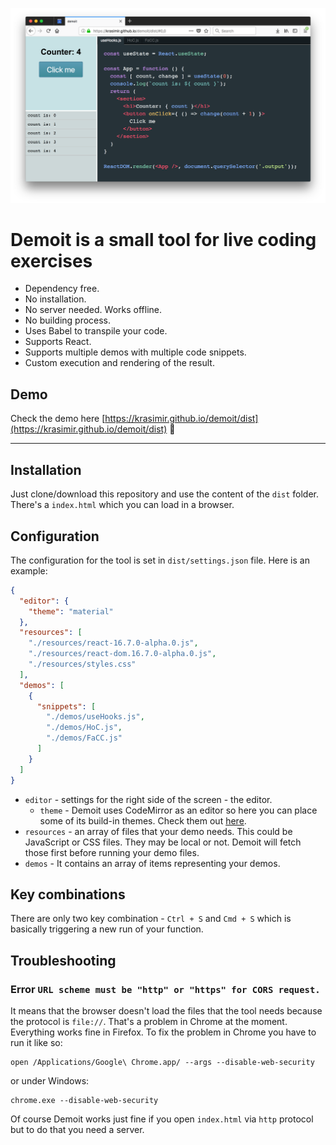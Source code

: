 ![demoit](./demoit.png)

# **Demoit** is a small tool for live coding exercises <!-- omit in toc -->

* Dependency free.
* No installation.
* No server needed. Works offline.
* No building process.
* Uses Babel to transpile your code.
* Supports React.
* Supports multiple demos with multiple code snippets.
* Custom execution and rendering of the result.

## Demo

Check the demo here [https://krasimir.github.io/demoit/dist](https://krasimir.github.io/demoit/dist) :rocket:

---

## Installation

Just clone/download this repository and use the content of the `dist` folder. There's a `index.html` which you can load in a browser.

## Configuration

The configuration for the tool is set in `dist/settings.json` file. Here is an example:

```json
{
  "editor": {
    "theme": "material"
  },
  "resources": [
    "./resources/react-16.7.0-alpha.0.js",
    "./resources/react-dom.16.7.0-alpha.0.js",
    "./resources/styles.css"
  ],
  "demos": [
    {
      "snippets": [
        "./demos/useHooks.js",
        "./demos/HoC.js",
        "./demos/FaCC.js"
      ]
    }
  ]
}
```

* `editor` - settings for the right side of the screen - the editor.
  * `theme` - Demoit uses CodeMirror as an editor so here you can place some of its build-in themes. Check them out [here](https://codemirror.net/demo/theme.html).
* `resources` - an array of files that your demo needs. This could be JavaScript or CSS files. They may be local or not. Demoit will fetch those first before running your demo files.
* `demos` - It contains an array of items representing your demos.

## Key combinations

There are only two key combination - `Ctrl + S` and `Cmd + S` which is basically triggering a new run of your function.

## Troubleshooting

### Error `URL scheme must be "http" or "https" for CORS request.`

It means that the browser doesn't load the files that the tool needs because the protocol is `file://`. That's a problem in Chrome at the moment. Everything works fine in Firefox. To fix the problem in Chrome you have to run it like so:

```
open /Applications/Google\ Chrome.app/ --args --disable-web-security
```
or under Windows:
```
chrome.exe --disable-web-security
```

Of course Demoit works just fine if you open `index.html` via `http` protocol but to do that you need a server.
